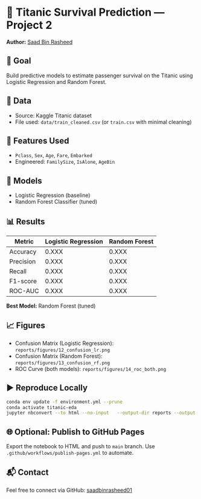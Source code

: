 
# 🚢 Titanic Survival Prediction — Project 2

**Author:** [Saad Bin Rasheed](https://github.com/saadbinrasheed01)

## 🎯 Goal
Build predictive models to estimate passenger survival on the Titanic using Logistic Regression and Random Forest.

## 📁 Data
- Source: Kaggle Titanic dataset
- File used: `data/train_cleaned.csv` (or `train.csv` with minimal cleaning)

## 🧠 Features Used
- `Pclass`, `Sex`, `Age`, `Fare`, `Embarked`
- Engineered: `FamilySize`, `IsAlone`, `AgeBin`

## 🧪 Models
- Logistic Regression (baseline)
- Random Forest Classifier (tuned)

## 📊 Results
| Metric       | Logistic Regression | Random Forest |
|--------------|----------------------|---------------|
| Accuracy     | 0.XXX                | 0.XXX         |
| Precision    | 0.XXX                | 0.XXX         |
| Recall       | 0.XXX                | 0.XXX         |
| F1-score     | 0.XXX                | 0.XXX         |
| ROC-AUC      | 0.XXX                | 0.XXX         |

**Best Model:** Random Forest (tuned)

## 📈 Figures
- Confusion Matrix (Logistic Regression): `reports/figures/12_confusion_lr.png`
- Confusion Matrix (Random Forest): `reports/figures/13_confusion_rf.png`
- ROC Curve (both models): `reports/figures/14_roc_both.png`

## ▶️ Reproduce Locally
```bash
conda env update -f environment.yml --prune
conda activate titanic-eda
jupyter nbconvert --to html --no-input   --output-dir reports --output titanic-modeling.html   notebooks/02_titanic_modeling.ipynb
```

## 🌐 Optional: Publish to GitHub Pages
Export the notebook to HTML and push to `main` branch. Use `.github/workflows/publish-pages.yml` to automate.

## 📬 Contact
Feel free to connect via GitHub: [saadbinrasheed01](https://github.com/saadbinrasheed01)
